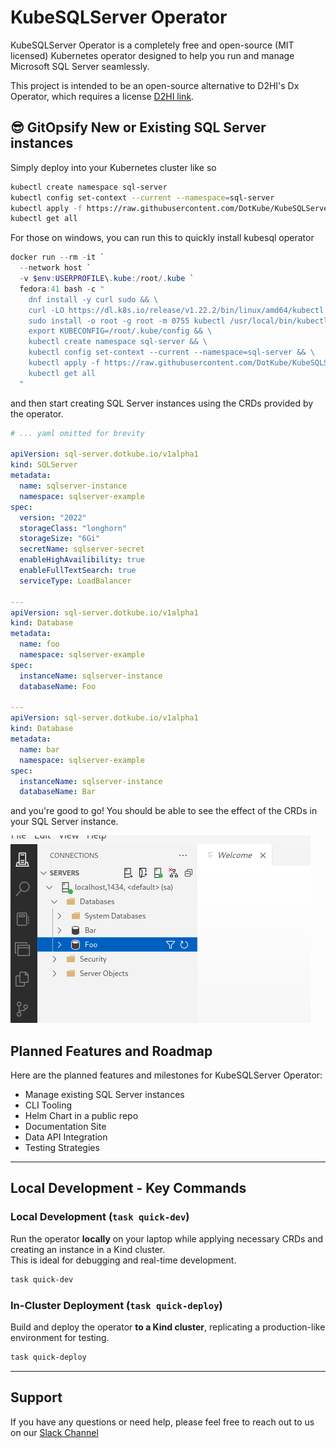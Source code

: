 # KubeSQLServer Operator

KubeSQLServer Operator is a completely free and open-source (MIT licensed) Kubernetes operator designed to help you run and manage Microsoft SQL Server seamlessly.

This project is intended to be an open-source alternative to D2HI's Dx Operator, which requires a license [D2HI link](https://support.dh2i.com/dxoperator/guides/dxoperator-qsg/).

## 😎 GitOpsify New or Existing SQL Server instances

Simply deploy into your Kubernetes cluster like so

```bash
kubectl create namespace sql-server
kubectl config set-context --current --namespace=sql-server
kubectl apply -f https://raw.githubusercontent.com/DotKube/KubeSQLServer-Operator/main/deploy/yaml/deploy.yaml
kubectl get all
```

For those on windows, you can run this to quickly install kubesql operator

```powershell
docker run --rm -it `
  --network host `
  -v $env:USERPROFILE\.kube:/root/.kube `
  fedora:41 bash -c "
    dnf install -y curl sudo && \
    curl -LO https://dl.k8s.io/release/v1.22.2/bin/linux/amd64/kubectl && \
    sudo install -o root -g root -m 0755 kubectl /usr/local/bin/kubectl && \
    export KUBECONFIG=/root/.kube/config && \
    kubectl create namespace sql-server && \
    kubectl config set-context --current --namespace=sql-server && \
    kubectl apply -f https://raw.githubusercontent.com/DotKube/KubeSQLServer-Operator/main/deploy/yaml/deploy.yaml && \
    kubectl get all
  "

```

and then start creating SQL Server instances using the CRDs provided by the operator.

```yaml
# ... yaml omitted for brevity

apiVersion: sql-server.dotkube.io/v1alpha1
kind: SQLServer
metadata:
  name: sqlserver-instance
  namespace: sqlserver-example
spec:
  version: "2022"
  storageClass: "longhorn"
  storageSize: "6Gi"
  secretName: sqlserver-secret
  enableHighAvailibility: true
  enableFullTextSearch: true
  serviceType: LoadBalancer

---
apiVersion: sql-server.dotkube.io/v1alpha1
kind: Database
metadata:
  name: foo
  namespace: sqlserver-example
spec:
  instanceName: sqlserver-instance
  databaseName: Foo

---
apiVersion: sql-server.dotkube.io/v1alpha1
kind: Database
metadata:
  name: bar
  namespace: sqlserver-example
spec:
  instanceName: sqlserver-instance
  databaseName: Bar

```

and you're good to go! You should be able to see the effect of the CRDs in your SQL Server instance.

![Azure Data Studio](assets/ads-screenshot.png)

## Planned Features and Roadmap

Here are the planned features and milestones for KubeSQLServer Operator:

- Manage existing SQL Server instances
- CLI Tooling
- Helm Chart in a public repo
- Documentation Site
- Data API Integration
- Testing Strategies

---

## Local Development - Key Commands

### Local Development (`task quick-dev`)

Run the operator **locally** on your laptop while applying necessary CRDs and creating an instance in a Kind cluster.  
This is ideal for debugging and real-time development.

```bash
task quick-dev
```

### In-Cluster Deployment (`task quick-deploy`)

Build and deploy the operator **to a Kind cluster**, replicating a production-like environment for testing.

```bash
task quick-deploy
```

---

## Support

If you have any questions or need help, please feel free to reach out to us on our [Slack Channel](https://join.slack.com/t/dotkube/shared_invite/zt-31u3vjhnn-5Wna5GDTW6tJTBzSf1PhyA)
